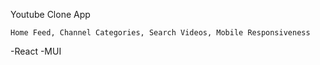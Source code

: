 Youtube Clone App

	Home Feed, Channel Categories, Search Videos, Mobile Responsiveness	

-React
-MUI
